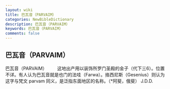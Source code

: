```yaml
---
layout: wiki
title: 巴瓦音（PARVAIM）
categories: NewBibleDictionary
description: 巴瓦音（PARVAIM）
keywords: 巴瓦音（PARVAIM）
comments: false
---
```


## 巴瓦音（PARVAIM）



巴瓦音（PARVAIM）
　　这地出产用以装饰所罗门圣殿的金子（代下三6）。位置不详。有人认为巴瓦音就是也门的法哇（Farwa）。挌西尼斯（Gesenius）则认为这字与梵文 parvam 同义，是泛指东面地区的名称。（*阿斐，俄斐）
J.D.D.




